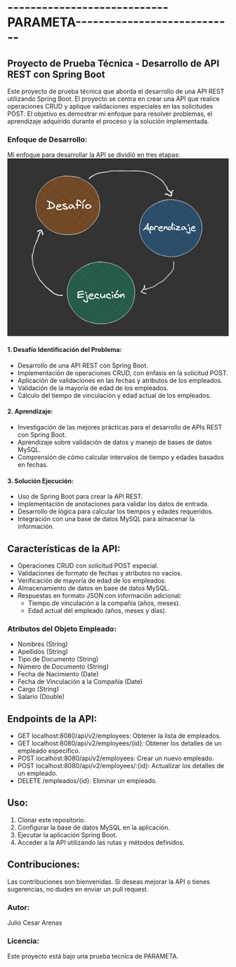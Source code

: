 # ----------------------------PARAMETA----------------------------
## Proyecto de Prueba Técnica - Desarrollo de API REST con Spring Boot

Este proyecto de prueba técnica que aborda el desarrollo
de una API REST utilizando Spring Boot. El proyecto se centra en 
crear una API que realice operaciones CRUD y aplique validaciones especiales en 
las solicitudes POST. El objetivo es demostrar mi enfoque para resolver problemas, 
el aprendizaje adquirido durante el proceso y la solución implementada.

### Enfoque de Desarrollo:

Mi enfoque para desarrollar la API se dividió en tres etapas:
![img.png](img.png)
#### 1. Desafío Identificación del Problema:
* Desarrollo de una API REST con Spring Boot.
* Implementación de operaciones CRUD, con énfasis en la solicitud POST.
* Aplicación de validaciones en las fechas y atributos de los empleados.
* Validación de la mayoría de edad de los empleados.
* Cálculo del tiempo de vinculación y edad actual de los empleados.

#### 2. Aprendizaje:
* Investigación de las mejores prácticas para el desarrollo de APIs REST con Spring Boot.
* Aprendizaje sobre validación de datos y manejo de bases de datos MySQL.
* Comprensión de cómo calcular intervalos de tiempo y edades basados en fechas.

#### 3. Solución Ejecución:
 * Uso de Spring Boot para crear la API REST.
 * Implementación de anotaciones para validar los datos de entrada.
 * Desarrollo de lógica para calcular los tiempos y edades requeridos.
 * Integración con una base de datos MySQL para almacenar la información.

## Características de la API:

* Operaciones CRUD con solicitud POST especial.
* Validaciones de formato de fechas y atributos no vacíos.
* Verificación de mayoría de edad de los empleados.
* Almacenamiento de datos en base de datos MySQL.
* Respuestas en formato JSON con información adicional:
  * Tiempo de vinculación a la compañía (años, meses).
  * Edad actual del empleado (años, meses y días).


### Atributos del Objeto Empleado:

* Nombres (String)
* Apellidos (String)
* Tipo de Documento (String)
* Número de Documento (String)
* Fecha de Nacimiento (Date)
* Fecha de Vinculación a la Compañía (Date)
* Cargo (String)
* Salario (Double)

## Endpoints de la API:
* GET localhost:8080/api/v2/employees: Obtener la lista de empleados.
* GET localhost:8080/api/v2/employees/{id}: Obtener los detalles de un empleado específico.
* POST localhost:8080/api/v2/employees: Crear un nuevo empleado.
* POST localhost:8080/api/v2/employees/:{id}: Actualizar los detalles de un empleado.
* DELETE /empleados/{id}: Eliminar un empleado.

## Uso:
1. Clonar este repositorio.
2. Configurar la base de datos MySQL en la aplicación.
3. Ejecutar la aplicación Spring Boot.
4. Acceder a la API utilizando las rutas y métodos definidos.

## Contribuciones:

Las contribuciones son bienvenidas. Si deseas mejorar la API o
tienes sugerencias, no dudes en enviar un pull request.

### Autor:
Julio Cesar Arenas

### Licencia:
Este proyecto está bajo una prueba tecnica de PARAMETA.
